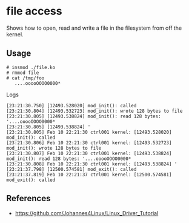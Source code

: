 # file access

Shows how to open, read and write a file in the filesystem from off the kernel.  

## Usage

```
# insmod ./file.ko 
# rmmod file
# cat /tmp/foo 
   ....ooooOOOO0000*
```
Logs  
```
[23:21:30.750] [12493.528020] mod_init(): called
[23:21:30.804] [12493.532723] mod_init(): wrote 128 bytes to file
[23:21:30.805] [12493.538824] mod_init(): read 128 bytes: '....ooooOOOO0000*
[23:21:30.805] [12493.538824] '
[23:21:30.805] Feb 10 22:21:30 ctrl001 kernel: [12493.528020] mod_init(): called
[23:21:30.806] Feb 10 22:21:30 ctrl001 kernel: [12493.532723] mod_init(): wrote 128 bytes to file
[23:21:30.807] Feb 10 22:21:30 ctrl001 kernel: [12493.538824] mod_init(): read 128 bytes: '....ooooOOOO0000*
[23:21:30.808] Feb 10 22:21:30 ctrl001 kernel: [12493.538824] '
[23:21:37.798] [12500.574581] mod_exit(): called
[23:21:37.819] Feb 10 22:21:37 ctrl001 kernel: [12500.574581] mod_exit(): called
```

## References
- https://github.com/Johannes4Linux/Linux_Driver_Tutorial
